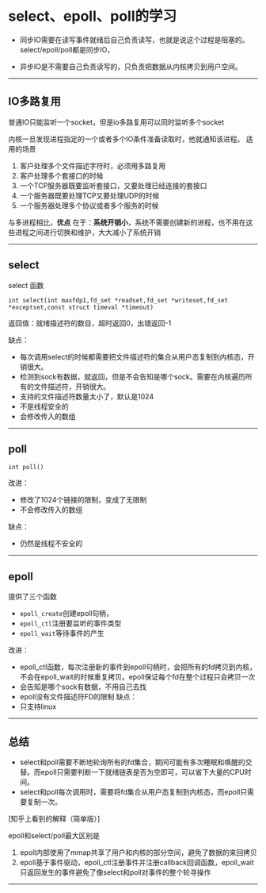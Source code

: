 # select、epoll、poll的学习
- 同步IO需要在读写事件就绪后自己负责读写，也就是说这个过程是阻塞的。select/epoll/poll都是同步IO，

- 异步IO是不需要自己负责读写的，只负责把数据从内核拷贝到用户空间。
----
## IO多路复用
普通IO只能监听一个socket，但是io多路复用可以同时监听多个socket

内核一旦发现进程指定的一个或者多个IO条件准备读取时，他就通知该进程。
适用的场景
1. 客户处理多个文件描述字符时，必须用多路复用
2. 客户处理多个套接口的时候
3. 一个TCP服务器既要监听套接口，又要处理已经连接的套接口
4. 一个服务器既要处理TCP又要处理UDP的时候
5. 一个服务器处理多个协议或者多个服务的时候

与多进程相比，**优点** 在于：**系统开销小**，系统不需要创建新的进程，也不用在这些进程之间进行切换和维护，大大减小了系统开销


-----
## select
select 函数
```
int select(int maxfdp1,fd_set *readset,fd_set *writeset,fd_set *exceptset,const struct timeval *timeout)
```
返回值：就绪描述符的数目，超时返回0，出错返回-1

缺点：
- 每次调用select的时候都需要把文件描述符的集合从用户态复制到内核态，开销很大。
- 检测到sock有数据，就返回，但是不会告知是哪个sock。需要在内核遍历所有的文件描述符，开销很大。
- 支持的文件描述符数量太小了，默认是1024
- 不是线程安全的
- 会修改传入的数组  

-----
## poll
```
int poll()
```
改进：
- 修改了1024个链接的限制，变成了无限制
- 不会修改传入的数组

缺点：
- 仍然是线程不安全的

-----
## epoll
提供了三个函数
- `epoll_create`创建epoll句柄，
- `epoll_ctl`注册要监听的事件类型
- `epoll_wait`等待事件的产生

改进：
- epoll_ctl函数，每次注册新的事件到epoll句柄时，会把所有的fd拷贝到内核，不会在epoll_wait的时候重复拷贝。epoll保证每个fd在整个过程只会拷贝一次
- 会告知是哪个sock有数据，不用自己去找
- epoll没有文件描述符FD的限制
缺点：
- 只支持linux

-----
## 总结
- select和poll需要不断地轮询所有的fd集合，期间可能有多次睡眠和唤醒的交替。而epoll只需要判断一下就绪链表是否为空即可，可以省下大量的CPU时间。
- select和poll每次调用时，需要将fd集合从用户态复制到内核态，而epoll只需要复制一次。

[知乎上看到的解释（简单版）]
>
  epoll和select/poll最大区别是
  1. epoll内部使用了mmap共享了用户和内核的部分空间，避免了数据的来回拷贝
  2. epoll基于事件驱动，epoll_ctl注册事件并注册callback回调函数，epoll_wait只返回发生的事件避免了像select和poll对事件的整个轮寻操作



------
